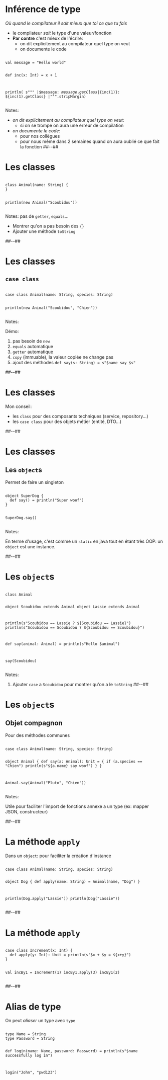 <!-- .slide: class="sfeir-bg-white-1 with-code-dark big-code" -->

# Inférence de type

_Où quand le compilateur il sait mieux que toi ce que tu fais_

- le compilateur _sait_ le type d'une valeur/fonction
- **Par contre** c'est mieux de l'écrire:
  - on dit explicitement au compilateur quel type on veut
  - on documente le code

<div data-scalafiddle data-layout="h50"><pre><code data-trim data-noescape class="scala">
val message = "Hello world"

def inc(x: Int) = x + 1

println(
s"""
|$message: ${message.getClass}
|${inc(1)}: ${inc(1).getClass}
|""".stripMargin)
</code></pre></div>

Notes:

- _on dit explicitement au compilateur quel type on veut_:
  - si on se trompe on aura une erreur de compilation
- _on documente le code_:
  - pour nos collègues
  - pour nous même dans 2 semaines quand on aura oublié ce que fait la fonction
    ##--##

<!-- .slide: class="sfeir-bg-white-1 with-code-dark big-code" -->

# Les classes

<div data-scalafiddle data-layout="h50"><pre><code data-trim data-noescape class="scala">
class Animal(name: String) {
}

println(new Animal("Scoubidou"))
</code></pre></div>

Notes:
pas de `getter`, `equals`...

- Montrer qu'on a pas besoin des `{}`
- Ajouter une méthode `toString`

##--##

<!-- .slide: class="sfeir-bg-white-1 with-code-dark big-code" -->

# Les classes

## `case class`

<div data-scalafiddle data-layout="h50"><pre><code data-trim data-noescape class="scala">
case class Animal(name: String, species: String)

println(new Animal("Scoubidou", "Chien"))
</code></pre></div>

Notes:

Démo:

1. pas besoin de `new`
2. `equals` automatique
3. `getter` automatique
4. `copy` (immuable), la valeur copiée ne change pas
5. ajout des méthodes `def say(s: String) = s"$name say $s"`

##--##

<!-- .slide: class="sfeir-bg-white-1 with-code-dark big-code" -->

# Les classes

Mon conseil:

- les `class` pour des composants techniques (service, repository...)
- les `case class` pour des objets métier (entité, DTO...)

##--##

<!-- .slide: class="sfeir-bg-white-1 with-code-dark big-code" -->

# Les classes

## Les `object`s

Permet de faire un singleton

<div data-scalafiddle data-layout="h50"><pre><code data-trim data-noescape class="scala">
object SuperDog {
  def say() = println("Super woof")
}

SuperDog.say()
</code></pre></div>

Notes:

En terme d'usage, c'est comme un `static` en java tout en étant très OOP: un `object` est une instance.

##--##

<!-- .slide: class="sfeir-bg-white-1 with-code-dark big-code" -->

# Les `object`s

<div data-scalafiddle data-layout="h50"><pre><code data-trim data-noescape class="scala">
class Animal

object Scoubidou extends Animal
object Lassie extends Animal

println(s"Scoubidou == Lassie    ? ${Scoubidou == Lassie}")
println(s"Scoubidou == Scoubidou ? ${Scoubidou == Scoubidou}")

def say(animal: Animal) = println(s"Hello $animal")

say(Scoubidou)
</code></pre></div>

Notes:

1. Ajouter `case` a `Scoubidou` pour montrer qu'on a le `toString`
##--##

<!-- .slide: class="sfeir-bg-white-1 with-code-dark big-code" -->

# Les `object`s

## Objet compagnon

Pour des méthodes communes

<div data-scalafiddle data-layout="h50"><pre><code data-trim data-noescape class="scala">
case class Animal(name: String, species: String)

object Animal {
    def say(a: Animal): Unit = {
        if (a.species == "Chien") println(s"\${a.name} say woof")
    }
}

Animal.say(Animal("Pluto", "Chien"))
</code></pre></div>

Notes:

Utile pour faciliter l'import de fonctions annexe a un type (ex: mapper JSON, constructeur)

##--##

<!-- .slide: class="sfeir-bg-white-1 with-code-dark big-code" -->

# La méthode `apply`

Dans un `object`: pour faciliter la création d'instance

<div data-scalafiddle data-layout="h50"><pre><code data-trim data-noescape class="scala">
case class Animal(name: String, species: String)

object Dog {
    def apply(name: String) = Animal(name, "Dog")
}

println(Dog.apply("Lassie"))
println(Dog("Lassie"))
</code></pre></div>

##--##

<!-- .slide: class="sfeir-bg-white-1 with-code big-code" -->

# La méthode `apply`

<div data-scalafiddle data-layout="h50"><pre><code data-trim data-noescape class="scala">
case class Increment(x: Int) {
  def apply(y: Int): Unit = println(s"$x + $y = ${x+y}")
}

val incBy1 = Increment(1)
incBy1.apply(3)
incBy1(2)
</code></pre></div>

##--##

<!-- .slide: class="sfeir-bg-white-1 with-code-dark big-code" -->

# Alias de type

On peut _aliaser_ un type avec `type`

<div data-scalafiddle data-layout="h50"><pre><code data-trim data-noescape class="scala">
type Name = String
type Password = String

def login(name: Name, password: Password) = println(s"\$name successfully log in")

login("John", "pwd123")
</code></pre></div>
